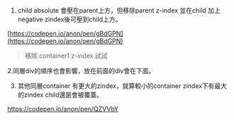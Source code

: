 1. child absolute 會壓在parent上方，但移除parent z-index 並在child 加上negative zindex後可壓到child上方。

[https://codepen.io/anon/pen/gBdGPN](https://codepen.io/anon/pen/gBdGPN)

> 移除.container1 z-index 試試

2.同層div的順序也會影響，放在前面的div會在下面。



3. 其他同層container 有更大的zindex，就算較小的container zindex下有最大的zindex child還是會被覆蓋。

https://codepen.io/anon/pen/QZVVbY

